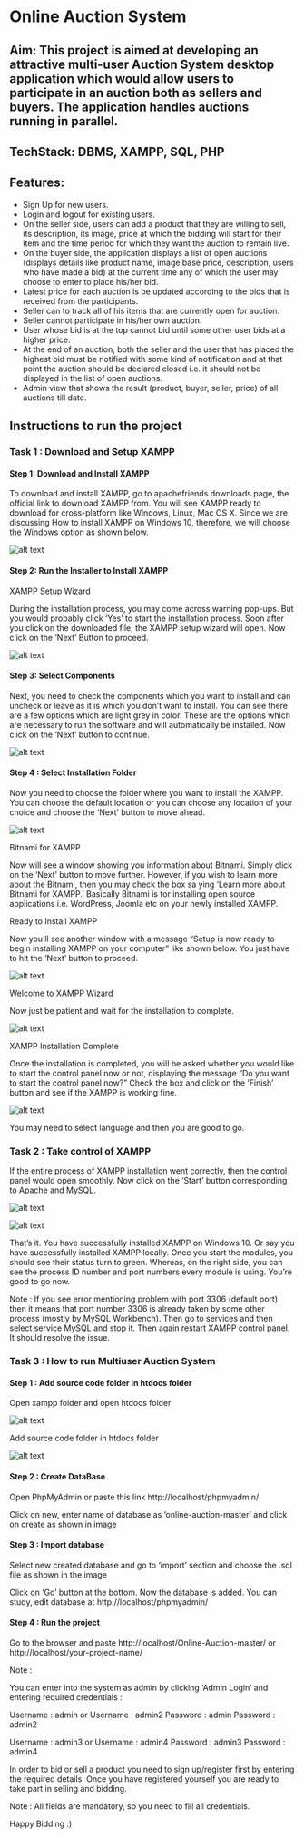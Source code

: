 # Online Auction System

## Aim: This project is aimed at developing an attractive multi-user Auction System desktop application which would allow users to participate in an auction both as sellers and buyers. The application handles auctions running in parallel. 

## TechStack: DBMS, XAMPP, SQL, PHP

## Features: 
* Sign Up for new users.
* Login and logout for existing users.
* On the seller side, users can add a product that they are willing to sell, its description, its image, price at which the bidding will start for their item and the time period for which they want the auction to remain live.
* On the buyer side, the application displays a list of open auctions (displays details like product name, image base price, description, users who have made a bid) at the current time any of which the user may choose to enter to place his/her bid.
* Latest price for each auction is be updated according to the bids that is received from the participants.
* Seller can to track all of his items that are currently open for auction.
* Seller cannot participate in his/her own auction.
* User whose bid is at the top cannot bid until some other user bids at a higher price.
* At the end of an auction, both the seller and the user that has placed the highest bid must be notified with some kind of notification and at that point the auction should be declared closed i.e. it should not be displayed in the list of open auctions.
* Admin view that shows the result (product, buyer, seller, price) of all auctions till date.

## Instructions to run the project


### Task 1 : Download and Setup XAMPP

#### Step 1: Download and Install XAMPP

To download and install XAMPP, go to apachefriends downloads page, the official link to download XAMPP from. You will see XAMPP ready to download for cross-platform like Windows, Linux, Mac OS X. Since we are discussing How to install XAMPP on Windows 10, therefore, we will choose the Windows option as shown below.

 
![alt text](https://github.com/deepak039/Online_Auction_System/blob/main/Instruction%20Manual/s1.jpg?raw=true)

#### Step 2: Run the Installer to Install XAMPP

XAMPP Setup Wizard

During the installation process, you may come across warning pop-ups. But you would probably click ‘Yes’ to start the installation process. Soon after you click on the downloaded file, the XAMPP setup wizard will open. Now click on the ‘Next’ Button to proceed.
 

![alt text](https://github.com/deepak039/Online_Auction_System/blob/main/Instruction%20Manual/s2.jpg?raw=true)

#### Step 3: Select Components

Next, you need to check the components which you want to install and can uncheck or leave as it is which you don’t want to install. You can see there are a few options which are light grey in color. These are the options which are necessary to run the software and will automatically be installed. Now click on the ‘Next’ button to continue.

 

![alt text](https://github.com/deepak039/Online_Auction_System/blob/main/Instruction%20Manual/s3.jpg?raw=true)

#### Step 4 : Select Installation Folder

Now you need to choose the folder where you want to install the XAMPP. You can choose the default location or you can choose any location of your choice and choose the ‘Next’ button to move ahead.

![alt text](https://github.com/deepak039/Online_Auction_System/blob/main/Instruction%20Manual/s4.jpg?raw=true)

Bitnami for XAMPP

Now will see a window showing you information about Bitnami. Simply click on the ‘Next’ button to move further. However, if you wish to learn more about the Bitnami, then you may check the box sa
ying ‘Learn more about Bitnami for XAMPP.’
Basically Bitnami is for installing open source applications i.e. WordPress, Joomla etc on your newly installed XAMPP.


Ready to Install XAMPP

Now you’ll see another window with a message “Setup is now ready to begin installing XAMPP on your computer” like shown below. You just have to hit the ‘Next’ button to proceed.


![alt text](https://github.com/deepak039/Online_Auction_System/blob/main/Instruction%20Manual/s5.jpg?raw=true)

Welcome to XAMPP Wizard

Now just be patient and wait for the installation to complete.

 
![alt text](https://github.com/deepak039/Online_Auction_System/blob/main/Instruction%20Manual/s6.jpg?raw=true)

XAMPP Installation Complete

Once the installation is completed, you will be asked whether you would like to start the control panel now or not, displaying the message “Do you want to start the control panel now?” Check the box and click on the ‘Finish’ button and see if the XAMPP is working fine.

 
![alt text](hhttps://github.com/deepak039/Online_Auction_System/blob/main/Instruction%20Manual/s7.jpg?raw=true)

You may need to select language and then you are good to go.


















### Task 2 : Take control of XAMPP 

If the entire process of XAMPP installation went correctly, then the control panel would open smoothly. Now click on the ‘Start’ button corresponding to Apache and MySQL.

 



![alt text](https://github.com/anirudhgupta03/Multiuser-Auction-System/blob/main/Instruction%20Manual/s8.jpg?raw=true)

![alt text](https://github.com/anirudhgupta03/Multiuser-Auction-System/blob/main/Instruction%20Manual/s9.jpg?raw=true)
 

That’s it. You have successfully installed XAMPP on Windows 10. Or say you have successfully installed XAMPP locally. Once you start the modules, you should see their status turn to green. Whereas, on the right side, you can see the process ID number and port numbers every module is using. You’re good to go now.

Note :
If you see error mentioning problem with port 3306 (default port) then it means that port number 3306 is already taken by some other process (mostly by MySQL Workbench). Then go to services and then select service MySQL and stop it.
Then again restart XAMPP control panel. It should resolve the issue.




### Task 3 : How to run Multiuser Auction System

#### Step 1 : Add source code folder in htdocs folder

Open xampp folder and open htdocs folder

 



![alt text](https://github.com/anirudhgupta03/Multiuser-Auction-System/blob/main/Instruction%20Manual/s10.jpg?raw=true)







Add source code folder in htdocs folder

![alt text](https://github.com/anirudhgupta03/Multiuser-Auction-System/blob/main/Instruction%20Manual/s11.jpg?raw=true)

 


#### Step 2 : Create DataBase

Open PhpMyAdmin or paste this link http://localhost/phpmyadmin/

Click on new, enter name of database as ‘online-auction-master’ and click on create as shown in image

 




#### Step 3 : Import database

Select new created database and go to ‘import’ section and choose the .sql file as shown in the image

 

Click on ‘Go’ button at the bottom.
Now the database is added.
You can study, edit database at http://localhost/phpmyadmin/

#### Step 4 : Run the project

Go to the browser and paste http://localhost/Online-Auction-master/
or http://localhost/your-project-name/

 


Note : 

You can enter into the system as admin by clicking ‘Admin Login’ and entering required credentials :

Username : admin   or   Username : admin2
Password : admin           Password : admin2

Username : admin3   or   Username : admin4
Password : admin3          Password : admin4
 
In order to bid or sell a product you need to sign up/register first by entering the required details.
Once you have registered yourself you are ready to take part in selling and bidding.

Note :  All fields are mandatory, so you need to fill all credentials.








Happy Bidding :)

